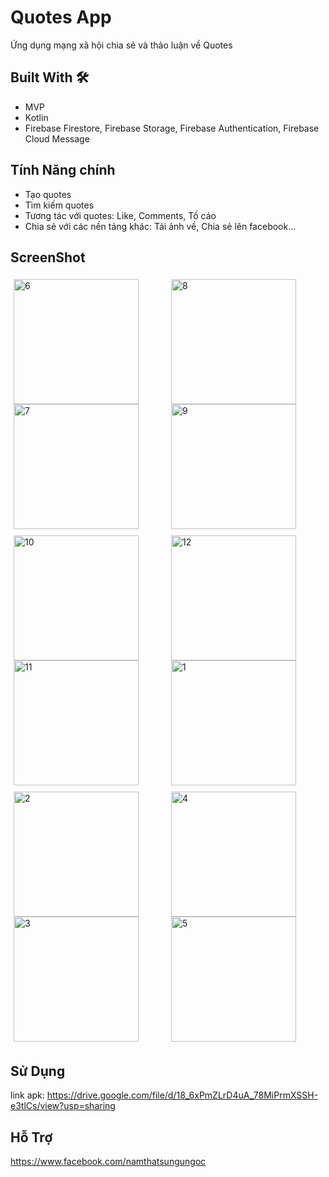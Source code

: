 # Quotes App

Ứng dụng mạng xã hội chia sẻ và thảo luận về Quotes

## Built With 🛠
- MVP
- Kotlin
- Firebase Firestore, Firebase Storage, Firebase Authentication, Firebase Cloud Message
## Tính Năng chính
- Tạo quotes
- Tìm kiếm quotes
- Tương tác với quotes: Like, Comments, Tố cáo
- Chia sẻ với các nền tảng khác: Tải ảnh về, Chia sẻ lên facebook...
## ScreenShot
<div style="display: flex; flex-wrap: wrap;">
  <div style="flex: 1; margin: 5px;">
    <img src="https://github.com/user-attachments/assets/60e442f5-86cf-4881-b8fe-e3c30f4a252d" alt="6" width="200"/>
    <img src="https://github.com/user-attachments/assets/752a874f-0996-47ed-a050-43c37ee8d6c9" alt="7" width="200"/>
  </div>
  <div style="flex: 1; margin: 5px;">
    <img src="https://github.com/user-attachments/assets/32163ecd-fda9-4ca7-8810-f7970658530e" alt="8" width="200"/>
    <img src="https://github.com/user-attachments/assets/b47fd736-fcf3-411a-ab44-d82b115201f2" alt="9" width="200"/>
  </div>
  <div style="flex: 1; margin: 5px;">
    <img src="https://github.com/user-attachments/assets/e23b16bf-15b7-4fb2-a6fa-3f82fa3753e1" alt="10" width="200"/>
    <img src="https://github.com/user-attachments/assets/04d7dea1-eb9c-4103-8f89-73a635cd0740" alt="11" width="200"/>
  </div>
  <div style="flex: 1; margin: 5px;">
    <img src="https://github.com/user-attachments/assets/8e44dbd7-50db-47fe-b510-b1ab8fec7b49" alt="12" width="200"/>
    <img src="https://github.com/user-attachments/assets/95925d4d-3634-4882-9bf4-dbf04c5084be" alt="1" width="200"/>
  </div>
  <div style="flex: 1; margin: 5px;">
    <img src="https://github.com/user-attachments/assets/22bea35d-c91b-417a-bf4a-2e4429f32899" alt="2" width="200"/>
    <img src="https://github.com/user-attachments/assets/dac1cc6c-fb83-45b8-bb11-66fcdaabccbd" alt="3" width="200"/>
  </div>
  <div style="flex: 1; margin: 5px;">
    <img src="https://github.com/user-attachments/assets/e8d175d4-a528-4d50-91b6-5b1c0544e494" alt="4" width="200"/>
    <img src="https://github.com/user-attachments/assets/cb8f533a-038d-46a3-b127-11f8a01cf450" alt="5" width="200"/>
  </div>
</div>



## Sử Dụng
link apk: https://drive.google.com/file/d/18_6xPmZLrD4uA_78MiPrmXSSH-e3tlCs/view?usp=sharing

## Hỗ Trợ
https://www.facebook.com/namthatsungungoc
